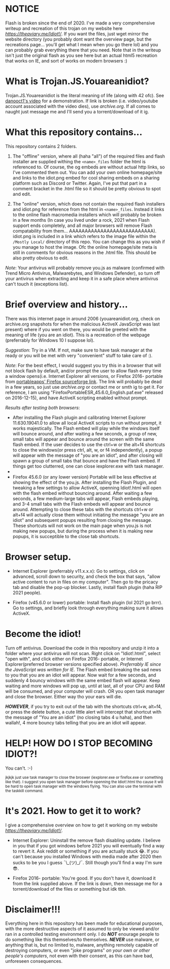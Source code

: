 # **NOTICE**
Flash is broken since the end of 2020. I've made a very comprehensive writeup and recreation of this trojan on my website here *https://theaviary.me/Idiot!/*. If you want the files, just wget mirror the website directory (you probably dont want the overview page, but the recreations page... you'll get what I mean when you go there lol) and you can probably grab everything there that you need. Note that in the writeup isn't just the original flash as you see here but an actual html5 recreation that works on IE, and sort of works on modern browsers :)

# What is Trojan.JS.Youareanidiot?
Trojan.JS.Youareanidiot is the literal meaning of life (along with 42 ofc). See [danooct1's video](https://www.youtube.com/watch?v=LSgk7ctw1HY) for a demonstration. If link is broken (i.e. video/youtube account associated with the video dies), use *archive.org*. If all comes to naught just message me and I'll send you a torrent/download of it ig.

# What this repository contains...
This repository contains 2 folders. 

  1) The "offline" version, where all (haha "all") of the required files and flash installer are supplied withing the `<name>_files` folder the html is referenced to. Of course, the og embeds are without actual http links, so I've commented them out. You can add your own online homepage/site and links to the idiot.png embed for cool sharing embeds on a sharing platform such as Discord or Twitter. Again, I've put that part in a comment bracket in the .html file so it should be pretty obvious to spot and edit.

  2) The "online" version, which does not contain the required flash installers and idiot.png for reference from the html in `<name>_files`. Instead it links to the online flash macromedia installers which will probably be broken in a few months (In case you lived under a rock, 2021 when Flash support ends completely, and all major browsers will remove Flash compatability from them... AAAAAAAAAAAAAAAAAAAAAAAAAAA). idiot.png is included in a link which refers to the image file within the `/Mostly Local/` directory of this repo. You can change this as you wish if you manage to host the image. Ofc the online homepage/site meta is still in comments for obvious reasons in the .html file. This should be also pretty obvious to edit.

*Note*: Your antivirus will probably remove you.js as malware (confirmed with Trend Micro Antivirus, Malwarebytes, and Windows Defender), so turn off your antivirus when extracting and keep it in a safe place where antivirus can't touch it (exceptions list).

# Brief overview and history...
There was this internet page in around 2006 (youareanidiot.org, check on archive.org snapshots for when the malicious ActiveX JavaScript was last present) where if you went on there, you would be greeted with the meaning of life (you are an idiot). This is a recreation of the webpage (preferrably for Windows 10 I suppose lol).

*Suggestion*: Try in a VM. If not, make sure to have task manager at the ready or you will be met with very "convenient" stuff to take care of :).

*Note*: For the best effect, I would suggest you try this in a browser that will not block flash by default, and/or prompt the user to allow flash every time a window opens(i.e. Internet Explorer all versions, or Firefox 2016- portable from [portableapps' Firefox sourceforge link](https://sourceforge.net/projects/portableapps/files/Mozilla%20Firefox%2C%20Portable%20Ed./). The link will probably be dead in a few years, so just use *archive.org* or contact me or smth ig to get it. For reference, I am using "FirefoxPortableESR_45.6.0_English.paf.exe" released on 2016-12-15), and have ActiveX scripting enabled without prompt. 

*Results after testing both browsers*: 
  - After installing the Flash plugin and calibrating Internet Explorer 11.630.19041.0 to allow all local ActiveX scripts to run without prompt, it works majestically. The Flash embed will play while the windows itself will bounce around, and after waiting a few seconds, a group of new, small tabs will appear and bounce around the screen with the same flash embed. If the user decides to use the ctrl+w or the alt+f4 shortcuts to close the windows(or press ctrl, alt, w, or f4 independently), a popup will appear with the message of "you are an idiot", and after closing will spawn a group of small tabs that bounce and have the Flash embed. If things get too clutterred, one can close iexplorer.exe with task manager.
  - 
  - Firefox 45.6.0 (or any lower version) Portable will be less effective at showing the effect of the you.js. After installing the Flash Plugin, and tweaking a few settings to allow ActiveX, openning Idiot!.html will open with the flash embed without bouncing around. After waiting a few seconds, a few medium-large tabs will appear, Flash embeds playing, and 3-4 small tabs with the Flash embeds will appear and bounce around. Attempting to close these tabs with the shortcuts ctrl+w or alt+f4 will actually close them without initiating the message "you are an idiot" and subsequent popups resulting from closing the message. These shortcuts will not work on the main page when you.js is not making new popups, but during the process when it is making new popups, it is succeptible to the close tab shortcuts.

# Browser setup.
  - Internet Explorer (preferrably v11.x.x.x): 
Go to settings, click on advanced, scroll down to security, and check the box that says, "allow active content to run in files on my computer". Then go to the pricacy tab and disable the pop-up blocker. Lastly, install flash plugin (haha RIP 2021 people).

  - Firefox (v45.6.0 or lower) portable: 
Install flash plugin (lol 2021 go brrr). Go to settings, and briefly look through everything making sure it allows ActiveX.

# Become the idiot!
Turn off antivirus. Download the code in this repository and unzip it into a folder where your antivirus will not scan. Right click on "Idiot!.html", select "open with", and click either on Firefox 2016- portable, or Internet Explorer(preferred browser versions specified above). *Preferrably IE since the JavaScript was written for IE.* The Flash embed breaking the sad news to you that you are an idiot will appear. Now wait for a few seconds, and suddenly 4 bouncy windows with the same embed flash will appear. Keep waiting and more windows will pop up, until at last, all of your CPU and RAM will be consumed, and your computer will crash. OR you open task manager and close the browser. Either way tho your ears will die.

***HOWEVER***, if you try to exit out of the tab with the shortcuts ctrl+w, alt+f4, or press the delete button, a cute little alert will intercept that shortcut with the message of "You are an idiot" (no closing tabs 4 u haha), and then wallah!, 4 more bouncy tabs telling that you are an idiot will appear.

# HELP! HOW DO I STOP BECOMING IDIOT?!
You can't. :-)

<sup>jkjkjk just use task manager to close the broswer (iexplorer.exe or firefox.exe or something like that). I suggest you open task manager before openning the Idiot!.html tho cause it will be hard to open task manager with the windows flying. You can also use the terminal with the taskkill command.<sup>

# It's 2021. How to get it to work?
I give a comprehensive overview on how to get it working on my website *https://theaviary.me/Idiot!/*.

  - Internet Explorer: Uninstall the remove flash disabling update. I believe in you that if you got windows before 2021 you will eventually find a way to revert it. Ask reddit or something if you are actually stuck 😂. If you can't because you installed Windows with media made after 2020 then sucks to be you I guess ¯\\\_(ツ)\_/¯. Still though you'll find a way I'm sure 😎.

  - Firefox 2016- portable: You're good. If you don't have it, download it from the link supplied above. If the link is down, then message me for a torrent/download of the files or something but idk tbh.

# Disclaimer!!!
Everything here in this repository has been made for educational purposes, with the more destructive aspects of it assumed to only be viewed and/or ran in a controlled testing environment only. I do ***NOT*** enourage people to do something like this themselves/to themselves. ***NEVER*** use malware, or anything that is, but no limited to, malware, anything remotely capable of destroying computers, or even "joke programs" *on your own or other people's computers*, not even with their consent, as this can have bad, unforeseen consequences.
